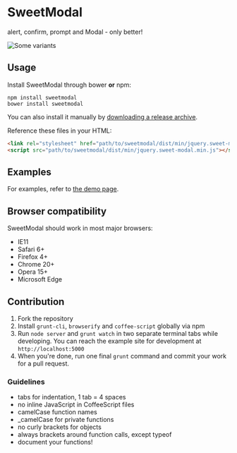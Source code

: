# SweetModal

alert, confirm, prompt and Modal - only better!

![Some variants](http://bfx.re/faYw/sweetModal-overview.png)

## Usage

Install SweetModal through bower **or** npm:

    npm install sweetmodal
    bower install sweetmodal
    
You can also install it manually by [downloading a release archive](https://github.com/adeptoas/sweetmodal/releases).

Reference these files in your HTML:

```html
<link rel="stylesheet" href="path/to/sweetmodal/dist/min/jquery.sweet-modal.min.css" />
<script src="path/to/sweetmodal/dist/min/jquery.sweet-modal.min.js"></script>
```

## Examples

For examples, refer to [the demo page](http://sweet-modal.adepto.as).

## Browser compatibility

SweetModal should work in most major browsers:

- IE11
- Safari 6+
- Firefox 4+
- Chrome 20+
- Opera 15+
- Microsoft Edge

## Contribution

1. Fork the repository
2. Install `grunt-cli`, `browserify` and `coffee-script` globally via npm
3. Run `node server` and `grunt watch` in two separate terminal tabs while developing. You can reach the example site for development at `http://localhost:5000`
4. When you're done, run one final `grunt` command and commit your work for a pull request.

### Guidelines

- tabs for indentation, 1 tab = 4 spaces
- no inline JavaScript in CoffeeScript files
- camelCase function names
- _camelCase for private functions
- no curly brackets for objects
- always brackets around function calls, except typeof
- document your functions!

